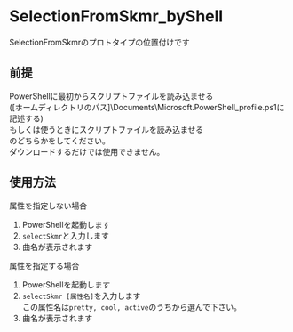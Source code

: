 # SelectionFromSkmr_byShell

SelectionFromSkmrのプロトタイプの位置付けです

## 前提

PowerShellに最初からスクリプトファイルを読み込ませる
<br>
([ホームディレクトリのパス]\Documents\Microsoft.PowerShell_profile.ps1に記述する)
<br>
もしくは使うときにスクリプトファイルを読み込ませる
<br>
のどちらかをしてください。
<br>
ダウンロードするだけでは使用できません。

## 使用方法

属性を指定しない場合

1. PowerShellを起動します
1. `selectSkmr`と入力します
1. 曲名が表示されます

属性を指定する場合

1. PowerShellを起動します
1. `selectSkmr [属性名]`を入力します<br>この属性名は`pretty, cool, active`のうちから選んで下さい。
1. 曲名が表示されます
